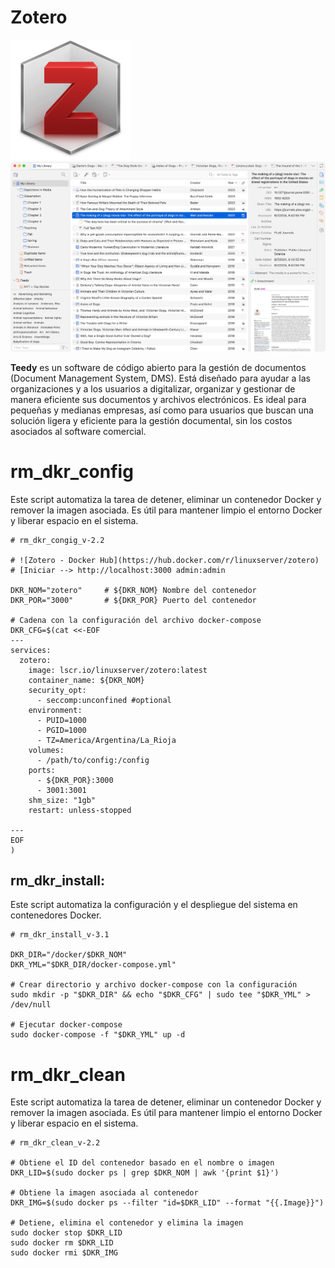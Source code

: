 # Zotero   
![](./zotero-logo.png)
![](./zotero-captura.png)

**Teedy** es un software de código abierto para la gestión de documentos (Document Management System, DMS). Está diseñado para ayudar a las organizaciones y a los usuarios a digitalizar, organizar y gestionar de manera eficiente sus documentos y archivos electrónicos. Es ideal para pequeñas y medianas empresas, así como para usuarios que buscan una solución ligera y eficiente para la gestión documental, sin los costos asociados al software comercial.

# rm_dkr_config
Este script automatiza la tarea de detener, eliminar un contenedor Docker y remover la imagen asociada. Es útil para mantener limpio el entorno Docker y liberar espacio en el sistema.

```shell
# rm_dkr_congig_v-2.2

# ![Zotero - Docker Hub](https://hub.docker.com/r/linuxserver/zotero)
# [Iniciar --> http://localhost:3000 admin:admin

DKR_NOM="zotero"     # ${DKR_NOM} Nombre del contenedor
DKR_POR="3000"       # ${DKR_POR} Puerto del contenedor

# Cadena con la configuración del archivo docker-compose
DKR_CFG=$(cat <<-EOF
---
services:
  zotero:
    image: lscr.io/linuxserver/zotero:latest
    container_name: ${DKR_NOM}
    security_opt:
      - seccomp:unconfined #optional
    environment:
      - PUID=1000
      - PGID=1000
      - TZ=America/Argentina/La_Rioja
    volumes:
      - /path/to/config:/config
    ports:
      - ${DKR_POR}:3000
      - 3001:3001
    shm_size: "1gb"
    restart: unless-stopped

---
EOF
)
```

## rm_dkr_install:
Este script automatiza la configuración y el despliegue del sistema en contenedores Docker.

```shell
# rm_dkr_install_v-3.1

DKR_DIR="/docker/$DKR_NOM"
DKR_YML="$DKR_DIR/docker-compose.yml"

# Crear directorio y archivo docker-compose con la configuración
sudo mkdir -p "$DKR_DIR" && echo "$DKR_CFG" | sudo tee "$DKR_YML" > /dev/null

# Ejecutar docker-compose
sudo docker-compose -f "$DKR_YML" up -d
```

# rm_dkr_clean

Este script automatiza la tarea de detener, eliminar un contenedor Docker y remover la imagen asociada. Es útil para mantener limpio el entorno Docker y liberar espacio en el sistema.

```shell
# rm_dkr_clean_v-2.2

# Obtiene el ID del contenedor basado en el nombre o imagen
DKR_LID=$(sudo docker ps | grep $DKR_NOM | awk '{print $1}')

# Obtiene la imagen asociada al contenedor
DKR_IMG=$(sudo docker ps --filter "id=$DKR_LID" --format "{{.Image}}")

# Detiene, elimina el contenedor y elimina la imagen
sudo docker stop $DKR_LID
sudo docker rm $DKR_LID
sudo docker rmi $DKR_IMG
```
